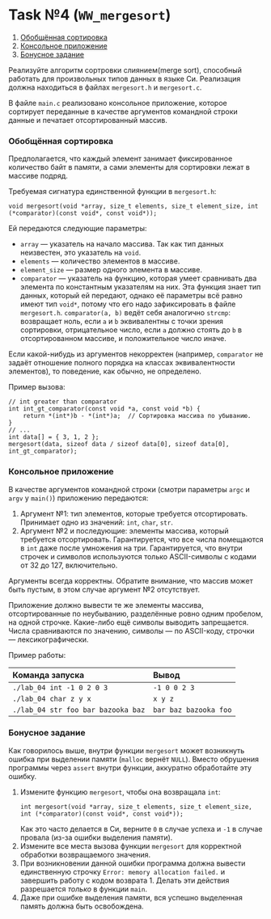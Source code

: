 # Task №4 (`WW_mergesort`)

1. [Обобщённая сортировка](#обобщённая-сортировка)
1. [Консольное приложение](#консольное-приложение)
1. [Бонусное задание](#бонусное-задание)

Реализуйте алгоритм сортровки слиянием(merge sort), способный работать для произвольных типов данных в языке Си.
Реализация должна находиться в файлах `mergesort.h` и `mergesort.c`.

В файле `main.c` реализовано консольное приложение, которое сортирует
переданные в качестве аргументов командной строки данные и печатает отсортированный массив.

### Обобщённая сортировка
Предполагается, что каждый элемент занимает фиксированное количество байт в памяти,
а сами элементы для сортировки лежат в массиве подряд.

Требуемая сигнатура единственной функции в `mergesort.h`:

```
void mergesort(void *array, size_t elements, size_t element_size, int (*comparator)(const void*, const void*));
```

Ей передаются следующие параметры:

* `array` — указатель на начало массива. Так как тип данных неизвестен, это указатель на `void`.
* `elements` — количество элементов в массиве.
* `element_size` — размер одного элемента в массиве.
* `comparator` — указатель на функцию, которая умеет сравнивать два элемента по константным указателям на них.
  Эта функция знает тип данных, который ей передают, однако её параметры всё равно
  имеют тип `void*`, потому что его надо зафиксировать в файле `mergesort.h`.
  `comparator(a, b)` ведёт себя аналогично `strcmp`: возвращает ноль, если `a` и `b`
  эквивалентны с точки зрения сортировки,
  отрицательное число, если `a` должно стоять до `b` в отсортированном массиве,
  и положительное число иначе.

Если какой-нибудь из аргументов некорректен (например, `comparator` не задаёт
отношение полного порядка на классах эквивалентности элементов), то поведение,
как обычно, не определено.

Пример вызова:

```
// int greater than comparator
int int_gt_comparator(const void *a, const void *b) {
    return *(int*)b - *(int*)a;  // Сортировка массива по убыванию.
}
// ...
int data[] = { 3, 1, 2 };
mergesort(data, sizeof data / sizeof data[0], sizeof data[0], int_gt_comparator);
```

### Консольное приложение
В качестве аргументов командной строки (смотри параметры `argc` и `argv` у `main()`) приложению передаются:

1. Аргумент №1: тип элементов, которые требуется отсортировать.
   Принимает одно из значений: `int`, `char`, `str`.
2. Аргумент №2 и последующие: элементы массива, который требуется отсортировать.
   Гарантируется, что все числа помещаются в `int` даже после умножения на три.
   Гарантируется, что внутри строчек и символов используются только ASCII-символы с кодами от 32 до 127, включительно.

Аргументы всегда корректны.
Обратите внимание, что массив может быть пустым, в этом случае аргумент №2 отсутствует.

Приложение должно вывести те же элементы массива, отсортированные по неубыванию, разделённые ровно одним пробелом, на одной строчке.
Какие-либо ещё символы выводить запрещается.
Числа сравниваются по значению, символы — по ASCII-коду, строчки — лексикографически.

Пример работы:

| Команда запуска                    | Вывод                 |
|:---                                |:---                   |
| `./lab_04 int -1 0 2 0 3`          | `-1 0 0 2 3`          |
| `./lab_04 char z y x`              | `x y z`               |
| `./lab_04 str foo bar bazooka baz` | `bar baz bazooka foo` |

### Бонусное задание

Как говорилось выше, внутри функции `mergesort` может возникнуть ошибка при выделении памяти (`malloc` вернёт `NULL`).
Вместо обрушения программы через `assert` внутри функции, аккуратно обработайте эту ошибку.

1. Измените функцию `mergesort`, чтобы она возвращала `int`:
   ```
   int mergesort(void *array, size_t elements, size_t element_size, int (*comparator)(const void*, const void*));
   ```
   Как это часто делается в Си, верните `0` в случае успеха и `-1` в случае провала (из-за ошибки выделения памяти).
1. Измените все места вызова функции `mergesort` для корректной обработки возвращаемого значения.
1. При возникновении данной ошибки программа должна вывести единственную строчку `Error: memory allocation failed.` и завершить работу с кодом возврата 1.
   Делать эти действия разрешается *только* в функции `main`.
1. Даже при ошибке выделения памяти, вся успешно выделенная память должна быть освобождена.
